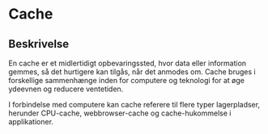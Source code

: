 # Cache

## Beskrivelse

En cache er et midlertidigt opbevaringssted, hvor data eller information gemmes, så det hurtigere kan tilgås, når det anmodes om. Cache bruges i forskellige sammenhænge inden for computere og teknologi for at øge ydeevnen og reducere ventetiden.

I forbindelse med computere kan cache referere til flere typer lagerpladser, herunder CPU-cache, webbrowser-cache og cache-hukommelse i applikationer.
